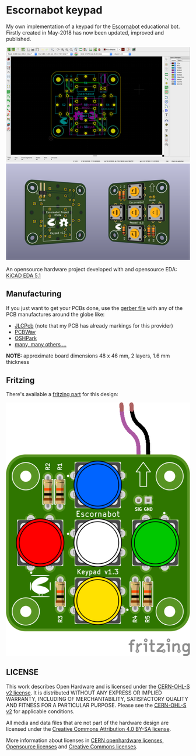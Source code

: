 # Escornabot keypad
My own implementation of a keypad for the [Escornabot](https://escornabot.org) educational bot. Firstly created in May-2018 has now been updated, improved and published.

![Escornabot Keypad](images/escornakeypad.png)
![Escornabot Keypad 3D](images/3descornakeypad.png)

An opensource hardware project developed with and opensource EDA: [KiCAD EDA 5.1](https://www.kicad.org/)

## Manufacturing
If you just want to get your PCBs done, use the [gerber file](gerber.zip) with any of the PCB manufactures around the globe like:

* [JLCPcb](https://jlcpcb.com) (note that my PCB has already markings for this provider)
* [PCBWay](https://pcbway.com)
* [OSHPark](https://oshpark.com)
* [many, many others ...](https://duckduckgo.com/?q=pcb+manufacturers)

**NOTE:** approximate board dimensions 48 x 46 mm, 2 layers, 1.6 mm thickness 

## Fritzing
There's available a [fritzing part](https://github.com/mgesteiro/fritzing-parts/tree/main/EscornaKeypad) for this design:

![EscornaKeypad](images/fritzingescornakeypad.png)

## LICENSE
This work describes Open Hardware and is licensed under the [CERN-OHL-S v2 license](LICENSE_CERNSV20). It is distributed WITHOUT ANY EXPRESS OR IMPLIED WARRANTY, INCLUDING OF MERCHANTABILITY, SATISFACTORY QUALITY AND FITNESS FOR A PARTICULAR PURPOSE. Please see the [CERN-OHL-S v2](https://ohwr.org/cern_ohl_s_v2.txt) for applicable conditions.

All media and data files that are not part of the hardware design are licensed under the [Creative Commons Attribution 4.0 BY-SA license](LICENSE-CCBYSA40).

More information about licenses in [CERN openhardware licenses](https://ohwr.org/project/cernohl/wikis/Documents/CERN-OHL-version-2), [Opensource licenses](https://opensource.org/licenses/) and [Creative Commons licenses](https://creativecommons.org/licenses/).
